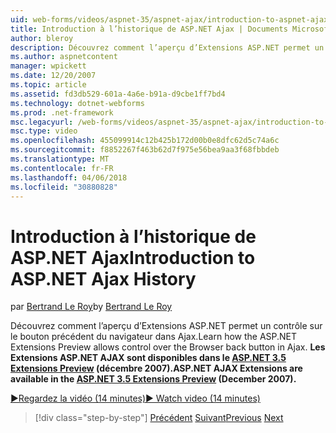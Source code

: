```yaml
---
uid: web-forms/videos/aspnet-35/aspnet-ajax/introduction-to-aspnet-ajax-history
title: Introduction à l’historique de ASP.NET Ajax | Documents Microsoft
author: bleroy
description: Découvrez comment l’aperçu d’Extensions ASP.NET permet un contrôle sur le bouton précédent du navigateur dans Ajax. ASP.NET AJAX Extensions sont disponibles dans le Extens 3.5 ASP.NET...
ms.author: aspnetcontent
manager: wpickett
ms.date: 12/20/2007
ms.topic: article
ms.assetid: fd3db529-601a-4a6e-b91a-d9cbe1ff7bd4
ms.technology: dotnet-webforms
ms.prod: .net-framework
msc.legacyurl: /web-forms/videos/aspnet-35/aspnet-ajax/introduction-to-aspnet-ajax-history
msc.type: video
ms.openlocfilehash: 455099914c12b425b172d00b0e8dfc62d5c74a6c
ms.sourcegitcommit: f8852267f463b62d7f975e56bea9aa3f68fbbdeb
ms.translationtype: MT
ms.contentlocale: fr-FR
ms.lasthandoff: 04/06/2018
ms.locfileid: "30880828"
---
```

<a name="introduction-to-aspnet-ajax-history"></a><span data-ttu-id="c2528-104">Introduction à l’historique de ASP.NET Ajax</span><span class="sxs-lookup"><span data-stu-id="c2528-104">Introduction to ASP.NET Ajax History</span></span>
====================
<span data-ttu-id="c2528-105">par [Bertrand Le Roy](https://github.com/bleroy)</span><span class="sxs-lookup"><span data-stu-id="c2528-105">by [Bertrand Le Roy](https://github.com/bleroy)</span></span>

<span data-ttu-id="c2528-106">Découvrez comment l’aperçu d’Extensions ASP.NET permet un contrôle sur le bouton précédent du navigateur dans Ajax.</span><span class="sxs-lookup"><span data-stu-id="c2528-106">Learn how the ASP.NET Extensions Preview allows control over the Browser back button in Ajax.</span></span> <span data-ttu-id="c2528-107">**Les Extensions ASP.NET AJAX sont disponibles dans le [ASP.NET 3.5 Extensions Preview](https://www.asp.net/downloads/35-sp1#find) (décembre 2007).**</span><span class="sxs-lookup"><span data-stu-id="c2528-107">**ASP.NET AJAX Extensions are available in the [ASP.NET 3.5 Extensions Preview](https://www.asp.net/downloads/35-sp1#find) (December 2007).**</span></span>

[<span data-ttu-id="c2528-108">&#9654;Regardez la vidéo (14 minutes)</span><span class="sxs-lookup"><span data-stu-id="c2528-108">&#9654; Watch video (14 minutes)</span></span>](https://channel9.msdn.com/Blogs/ASP-NET-Site-Videos/introduction-to-aspnet-ajax-history)

> [!div class="step-by-step"]
> <span data-ttu-id="c2528-109">[Précédent](adonet-data-services-with-aspnet-ajax-support.md)
> [Suivant](using-script-combining-to-improve-ajax-performance.md)</span><span class="sxs-lookup"><span data-stu-id="c2528-109">[Previous](adonet-data-services-with-aspnet-ajax-support.md)
[Next](using-script-combining-to-improve-ajax-performance.md)</span></span>
